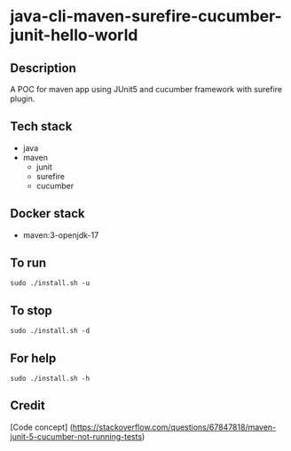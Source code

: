 # java-cli-maven-surefire-cucumber-junit-hello-world

## Description
A POC for maven app using JUnit5
and cucumber framework with surefire plugin.

## Tech stack
- java
- maven
  - junit
  - surefire
  - cucumber

## Docker stack
- maven:3-openjdk-17

## To run
`sudo ./install.sh -u`

## To stop
`sudo ./install.sh -d`

## For help
`sudo ./install.sh -h`

## Credit
[Code concept] (https://stackoverflow.com/questions/67847818/maven-junit-5-cucumber-not-running-tests)
